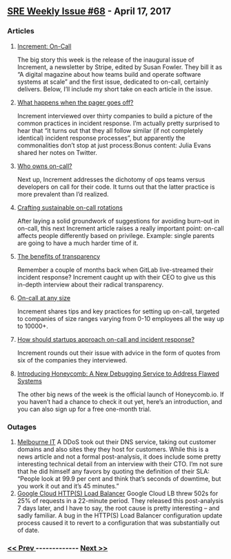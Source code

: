 ## [SRE Weekly Issue #68](https://sreweekly.com/sre-weekly-issue-68/) - April 17, 2017
### Articles

1. [Increment: On-Call](https://increment.com/on-call/)

    The big story this week is the release of the inaugural issue of Increment, a newsletter by Stripe, edited by Susan Fowler. They bill it as “A digital magazine about how teams build and operate software systems at scale” and the first issue, dedicated to on-call, certainly delivers. Below, I’ll include my short take on each article in the issue.
1. [What happens when the pager goes off?](https://increment.com/on-call/when-the-pager-goes-off/)

    Increment interviewed over thirty companies to build a picture of the common practices in incident response. I’m actually pretty surprised to hear that “it turns out that they all follow similar (if not completely identical) incident response processes”, but apparently the commonalities don’t stop at just process:Bonus content: Julia Evans shared her notes on Twitter.
1. [Who owns on-call?](https://increment.com/on-call/who-owns-on-call/)

    Next up, Increment addresses the dichotomy of ops teams versus developers on call for their code. It turns out that the latter practice is more prevalent than I’d realized.
1. [Crafting sustainable on-call rotations](https://increment.com/on-call/crafting-sustainable-on-call-rotations/)

    After laying a solid groundwork of suggestions for avoiding burn-out in on-call, this next Increment article raises a really important point: on-call affects people differently based on privilege. Example: single parents are going to have a much harder time of it.
1. [The benefits of transparency](https://increment.com/on-call/the-benefits-of-transparency/)

    Remember a couple of months back when GitLab live-streamed their incident response? Increment caught up with their CEO to give us this in-depth interview about their radical transparency.
1. [On-call at any size](https://increment.com/on-call/on-call-at-any-size/)

    Increment shares tips and key practices for setting up on-call, targeted to companies of size ranges varying from 0-10 employees all the way up to 10000+.
1. [How should startups approach on-call and incident response?](https://increment.com/on-call/ask-an-expert/)

    Increment rounds out their issue with advice in the form of quotes from six of the companies they interviewed.
1. [Introducing Honeycomb: A New Debugging Service to Address Flawed Systems](https://thenewstack.io/honeycomb-addresses-flawed-systems/)

    The other big news of the week is the official launch of Honeycomb.io. If you haven’t had a chance to check it out yet, here’s an introduction, and you can also sign up for a free one-month trial.
### Outages

1. [Melbourne IT](http://www.afr.com/technology/melbourne-it-suffer-denialofservice-attack-thousands-of-websites-inaccessible-20170413-gvkiok)
    A DDoS took out their DNS service, taking out customer domains and also sites they they host for customers. While this is a news article and not a formal post-analysis, it does include some pretty interesting technical detail from an interview with their CTO. I’m not sure that he did himself any favors by quoting the definition of their SLA:
“People look at 99.9 per cent and think that’s seconds of downtime, but you work it out and it’s 45 minutes.”
1. [Google Cloud HTTP(S) Load Balancer](http://status.cloud.google.com/incident/compute/17007#5659118702428160)
    Google Cloud LB threw 502s for 25% of requests in a 22-minute period. They released this post-analysis 7 days later, and I have to say, the root cause is pretty interesting – and sadly familiar.
A bug in the HTTP(S) Load Balancer configuration update process caused it to revert to a configuration that was substantially out of date.

### [ << Prev ](sreweekly-67.md) ------------- [ Next >> ](sreweekly-69.md)